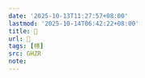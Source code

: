 ```yaml
---
date: '2025-10-13T11:27:57+08:00'
lastmod: '2025-10-14T06:42:22+08:00'
title: 󰚱
url: 󰚱
tags: [幰]
src: GHZR
note:
---
```

